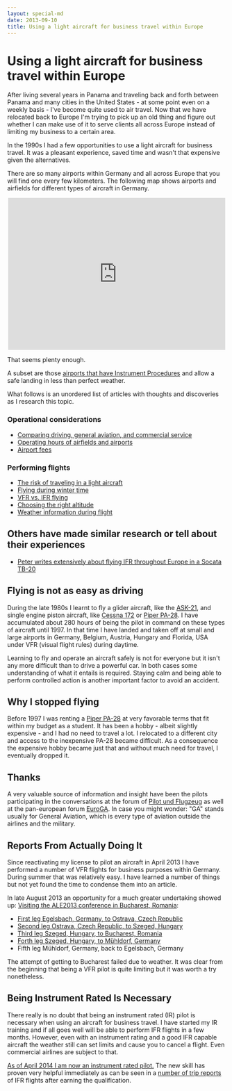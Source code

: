 ```yaml
---
layout: special-md
date: 2013-09-10
title: Using a light aircraft for business travel within Europe
---
```

# Using a light aircraft for business travel within Europe
After living several years in Panama and traveling back and forth between Panama and many cities in the United States - at some point even on a weekly basis - I've become quite used to air travel. Now that we have relocated back to Europe I'm trying to pick up an old thing and figure out whether I can make use of it to serve clients all across Europe instead of limiting my business to a certain area.

In the 1990s I had a few opportunities to use a light aircraft for business travel. It was a pleasant experience, saved time and wasn't that expensive given the alternatives.

There are so many airports within Germany and all across Europe that you will find one every few kilometers. The following map shows airports and airfields for different types of aircraft in Germany.

<iframe style="margin-bottom: 5px; margin-left: auto; margin-right: auto; display: block; width: 500px; height: 350px" frameborder="0" scrolling="no" marginheight="0" marginwidth="0" src="https://maps.google.com/?q=http:%2F%2Fwww.earth-dots.de%2Fstore%2Fg_files%2FFlugplaetze_Google_DULV_503.kml&amp;ie=UTF8&amp;t=m&amp;z=6&amp;output=embed"></iframe>

That seems plenty enough.

A subset are those [airports that have Instrument Procedures](https://mapsengine.google.com/map/edit?mid=z7fp82oPj2QU.kt0UifmGgaXI) and allow a safe landing in less than perfect weather.

What follows is an unordered list of articles with thoughts and discoveries as I research this topic.

### Operational considerations
* [Comparing driving, general aviation, and commercial service](comparing-trips.html)
* [Operating hours of airfields and airports](airport-operating-hours.html)
* [Airport fees](airport-fees.html)

### Performing flights
* [The risk of traveling in a light aircraft](risk-light-aircraft.html)
* [Flying during winter time](winter.html)
* [VFR vs. IFR flying](vfr-ifr.html)
* [Choosing the right altitude](optimum-altitude.html)
* [Weather information during flight](inflight-weather-information.html)

## Others have made similar research or tell about their experiences

* [Peter writes extensively about flying IFR throughout Europe in a Socata TB-20](http://www.peter2000.co.uk/aviation/index.html)

## Flying is not as easy as driving
During the late 1980s I learnt to fly a glider aircraft, like the [ASK-21](http://en.wikipedia.org/wiki/Schleicher_ASK_21), and single engine piston aircraft, like [Cessna 172](http://en.wikipedia.org/wiki/Cessna_172) or [Piper PA-28](http://en.wikipedia.org/wiki/Piper_PA-28). I have accumulated about 280 hours of being the pilot in command on these types of aircraft until 1997. In that time I have landed and taken off at small and large airports in Germany, Belgium, Austria, Hungary and Florida, USA under VFR (visual flight rules) during daytime.

Learning to fly and operate an aircraft safely is not for everyone but it isn't any more difficult than to drive a powerful car. In both cases some understanding of what it entails is required. Staying calm and being able to perform controlled action is another important factor to avoid an accident.

## Why I stopped flying
Before 1997 I was renting a [Piper PA-28](http://en.wikipedia.org/wiki/Piper_PA-28) at very favorable terms that fit within my budget as a student. It has been a hobby - albeit slightly expensive - and I had no need to travel a lot. I relocated to a different city and access to the inexpensive PA-28 became difficult. As a consequence the expensive hobby became just that and without much need for travel, I eventually dropped it.

## Thanks
A very valuable source of information and insight have been the pilots participating in the conversations at the forum of [Pilot und Flugzeug](http://www.pilotundflugzeug.de) as well at the pan-european forum [EuroGA](http://www.euroga.org). In case you might wonder: "GA" stands usually for General Aviation, which is every type of aviation outside the airlines and the military.

## Reports From Actually Doing It
Since reactivating my license to pilot an aircraft in April 2013 I have performed a number of VFR flights for business purposes within Germany. During summer that was relatively easy. I have learned a number of things but not yet found the time to condense them into an article.

In late August 2013 an opportunity for a much greater undertaking showed up: [Visiting the ALE2013 conference in Bucharest, Romania](/2013/09/01/ALE2013-Ostrava.html):

* [First leg Egelsbach, Germany, to Ostrava, Czech Republic](/travel/aviation/2013/09/01/ALE2013-Ostrava.html)
* [Second leg Ostrava, Czech Republic, to Szeged, Hungary](/travel/aviation/2013/09/02/ALE2013-Ostrava-Szeged.html)
* [Third leg Szeged, Hungary, to Bucharest, Romania](/travel/aviation/2013/09/03/ALE2013-Szeged-Bucharest.html)
* [Forth leg Szeged, Hungary, to Mühldorf, Germany](/travel/aviation/2013/09/05/ALE2013-Szeged-Muehldorf.html)
* Fifth leg Mühldorf, Germany, back to Egelsbach, Germany

The attempt of getting to Bucharest failed due to weather. It was clear from the beginning that being a VFR pilot is quite limiting but it was worth a try nonetheless.

## Being Instrument Rated Is Necessary
There really is no doubt that being an instrument rated (IR) pilot is necessary when using an aircraft for business travel. I have started my IR training and if all goes well will be able to perform IFR flights in a few months. However, even with an instrument rating and a good IFR capable aircraft the weather still can set limits and cause you to cancel a flight. Even commercial airlines are subject to that.

[As of April 2014 I am now an instrument rated pilot.](/aviation/2014/04/13/instrument-rated-pilot.html) The new skill has proven very helpful immediately as can be seen in a [number of trip reports](/category/aviation.html) of IFR flights after earning the qualification.